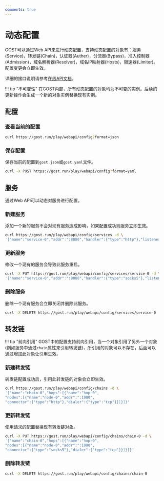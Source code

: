 ```yaml
---
comments: true
---
```


# 动态配置

GOST可以通过Web API来进行动态配置，支持动态配置的对象有：服务(Service)，转发链(Chain)，认证器(Auther)，分流器(Bypass)，准入控制器(Admission)，域名解析器(Resolver)，域名IP映射器(Hosts)，限速器(Limiter)。配置变更会立即生效。

详细的接口说明请参考[在线API文档](../../swagger-ui/index.html)。

!!! tip "不可变性"
    在GOST内部，所有动态配置的对象均为不可变的实例。后续的更新操作会生成一个新的对象实例替换现有实例。

## 配置

### 查看当前的配置

```sh
curl https://gost.run/play/webapi/config?format=json
```

### 保存配置

保存当前的配置到`gost.json`或`gost.yaml`文件。

```sh
curl -X POST https://gost.run/play/webapi/config?format=yaml
```

## 服务

通过Web API可以动态对服务进行配置。

### 新建服务

添加一个新的服务不会对现有服务造成影响，如果配置成功则服务立即生效。

```sh
curl https://gost.run/play/webapi/config/services -d \
'{"name":"service-0","addr":":8080","handler":{"type":"http"},"listener":{"type":"tcp"}}'
```

### 更新服务

修改一个现有的服务会导致此服务重启。

```sh
curl -X PUT https://gost.run/play/webapi/config/services/service-0 -d \
'{"name":"service-0","addr":":8080","handler":{"type":"socks5"},"listener":{"type":"tcp"}}'
```

### 删除服务

删除一个现有服务会立即关闭并删除此服务。

```sh
curl -X DELETE https://gost.run/play/webapi/config/services/service-0 
```

## 转发链

!!! tip "前向引用"
    GOST中的配置支持前向引用，当一个对象引用了另外一个对象(例如服务中通过`chain`属性来引用转发链)，所引用的对象可以不存在，后面可以通过增加此对象让引用生效。

### 新建转发链

转发链配置成功后，引用此转发链的对象会立即生效。

```sh
curl https://gost.run/play/webapi/config/chains -d \
'{"name":"chain-0","hops":[{"name":"hop-0", 
"nodes":[{"name":"node-0","addr":":1080", 
"connector":{"type":"http"},"dialer":{"type":"tcp"}}]}]}'
```

### 更新转发链

使用请求的配置替换现有转发链对象。

```sh
curl -X PUT https://gost.run/play/webapi/config/chains/chain-0 -d \
'{"name":"chain-0","hops":[{"name":"hop-0", 
"nodes":[{"name":"node-0","addr":":1080", 
"connector":{"type":"socks5"},"dialer":{"type":"tcp"}}]}]}'
```

### 删除转发链

```sh
curl -X DELETE https://gost.run/play/webapi/config/chains/chain-0 
```
